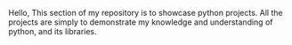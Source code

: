 Hello, This section of my repository is to showcase python projects.
All the projects are simply to demonstrate my knowledge and understanding of python,
and its libraries.
